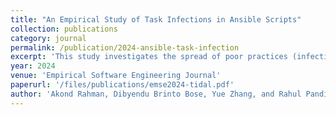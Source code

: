 ```yaml
---
title: "An Empirical Study of Task Infections in Ansible Scripts"
collection: publications
category: journal
permalink: /publication/2024-ansible-task-infection
excerpt: 'This study investigates the spread of poor practices (infections) in Ansible scripts across open-source projects.'
year: 2024
venue: 'Empirical Software Engineering Journal'
paperurl: '/files/publications/emse2024-tidal.pdf'
author: 'Akond Rahman, Dibyendu Brinto Bose, Yue Zhang, and Rahul Pandita. (2024).'
---
```

